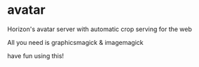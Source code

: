 # avatar
Horizon's avatar server with automatic crop serving for the web

All you need is graphicsmagick & imagemagick

have fun using this!
